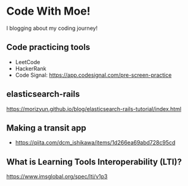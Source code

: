 # Code With Moe!
I blogging about my coding journey!

## Code practicing tools

- LeetCode
- HackerRank
- Code Signal: https://app.codesignal.com/pre-screen-practice

## elasticsearch-rails

https://morizyun.github.io/blog/elasticsearch-rails-tutorial/index.html

## Making a transit app 

- https://qiita.com/dcm_ishikawa/items/1d266ea69abd728c95cd

## What is Learning Tools Interoperability (LTI)?

https://www.imsglobal.org/spec/lti/v1p3
